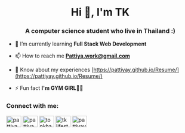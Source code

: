 <h1 align="center">Hi 👋, I'm TK</h1>
<h3 align="center">A computer science student who live in Thailand :)</h3>

- 🌱 I’m currently learning **Full Stack Web Development**

- 📫 How to reach me **Pattiya.work@gmail.com**

- 📄 Know about my experiences [https://pattiyay.github.io/Resume/](https://pattiyay.github.io/Resume/)

- ⚡ Fun fact **I'm GYM GIRL💪🏻**

<h3 align="left">Connect with me:</h3>
<p align="left">
<a href="https://codepen.io/pattiya" target="blank"><img align="center" src="https://raw.githubusercontent.com/rahuldkjain/github-profile-readme-generator/master/src/images/icons/Social/codepen.svg" alt="pattiya" height="30" width="40" /></a>
<a href="[https://linkedin.com/in/pattiya yiadram](https://www.linkedin.com/in/pattiya-y-688451235/)" target="blank"><img align="center" src="https://raw.githubusercontent.com/rahuldkjain/github-profile-readme-generator/master/src/images/icons/Social/linked-in-alt.svg" alt="pattiya yiadram" height="30" width="40" /></a>
<a href="https://instagram.com/tonkhawx" target="blank"><img align="center" src="https://raw.githubusercontent.com/rahuldkjain/github-profile-readme-generator/master/src/images/icons/Social/instagram.svg" alt="tonkhawx" height="30" width="40" /></a>
<a href="https://youtube.com/@Pattiya_TK?si=OXNA35VyIihC1TrN" target="blank"><img align="center" src="https://raw.githubusercontent.com/rahuldkjain/github-profile-readme-generator/master/src/images/icons/Social/youtube.svg" alt="tk lifestyle" height="30" width="40" /></a>
<a href="https://www.leetcode.com/pattiyay" target="blank"><img align="center" src="https://raw.githubusercontent.com/rahuldkjain/github-profile-readme-generator/master/src/images/icons/Social/leet-code.svg" alt="pattiyay" height="30" width="40" /></a>
</p>



